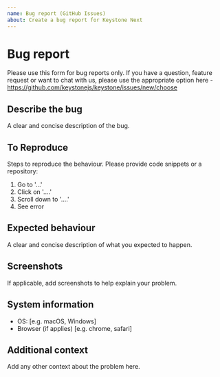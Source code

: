 ```yaml
---
name: Bug report (GitHub Issues)
about: Create a bug report for Keystone Next
---
```


# Bug report

Please use this form for bug reports only. If you have a question, feature request or want to chat with us, please use the appropriate option here - https://github.com/keystonejs/keystone/issues/new/choose

## Describe the bug

A clear and concise description of the bug.

## To Reproduce

Steps to reproduce the behaviour. Please provide code snippets or a repository:

1. Go to '...'
2. Click on '....'
3. Scroll down to '....'
4. See error

## Expected behaviour

A clear and concise description of what you expected to happen.

## Screenshots

If applicable, add screenshots to help explain your problem.

## System information

- OS: [e.g. macOS, Windows]
- Browser (if applies) [e.g. chrome, safari]

## Additional context

Add any other context about the problem here.
